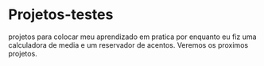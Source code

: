 # Projetos-testes
projetos para colocar meu aprendizado em pratica
por enquanto eu fiz uma calculadora de media e um reservador de acentos. Veremos os proximos projetos.
